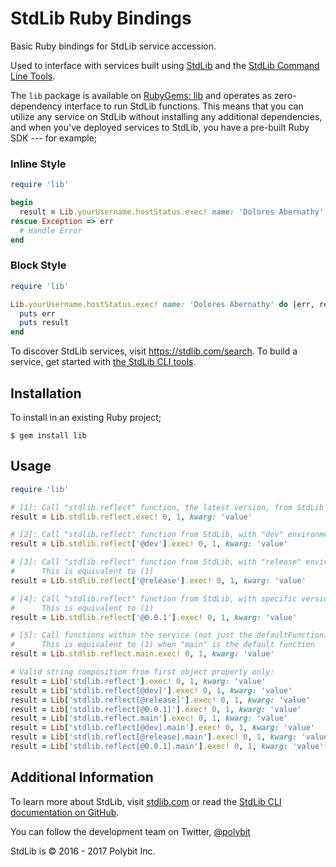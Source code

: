 # StdLib Ruby Bindings

Basic Ruby bindings for StdLib service accession.

Used to interface with services built using [StdLib](https://stdlib.com) and
the [StdLib Command Line Tools](https://github.com/stdlib/lib).

The `lib` package is available on [RubyGems: lib](https://rubygems.org/gems/lib) and
operates as zero-dependency interface to run StdLib functions. This means that
you can utilize any service on StdLib without installing any additional
dependencies, and when you've deployed services to StdLib, you have a pre-built
Ruby SDK --- for example;

### Inline Style

```ruby
require 'lib'

begin
  result = Lib.yourUsername.hostStatus.exec! name: 'Dolores Abernathy'
rescue Exception => err
  # Handle Error
end
```

### Block Style

```ruby
require 'lib'

Lib.yourUsername.hostStatus.exec! name: 'Dolores Abernathy' do |err, result|
  puts err
  puts result
end
```

To discover StdLib services, visit https://stdlib.com/search. To build a service,
get started with [the StdLib CLI tools](https://github.com/stdlib/lib).

## Installation

To install in an existing Ruby project;

```shell
$ gem install lib
```

## Usage

```ruby
require 'lib'

# [1]: Call "stdlib.reflect" function, the latest version, from StdLib
result = Lib.stdlib.reflect.exec! 0, 1, kwarg: 'value'

# [2]: Call "stdlib.reflect" function from StdLib, with "dev" environment
result = Lib.stdlib.reflect['@dev'].exec! 0, 1, kwarg: 'value'

# [3]: Call "stdlib.reflect" function from StdLib, with "release" environment
#      This is equivalent to (1)
result = Lib.stdlib.reflect['@release'].exec! 0, 1, kwarg: 'value'

# [4]: Call "stdlib.reflect" function from StdLib, with specific version
#      This is equivalent to (1)
result = Lib.stdlib.reflect['@0.0.1'].exec! 0, 1, kwarg: 'value'

# [5]: Call functions within the service (not just the defaultFunction)
#      This is equivalent to (1) when "main" is the default function
result = Lib.stdlib.reflect.main.exec! 0, 1, kwarg: 'value'

# Valid string composition from first object property only:
result = Lib['stdlib.reflect'].exec! 0, 1, kwarg: 'value'
result = Lib['stdlib.reflect[@dev]'].exec! 0, 1, kwarg: 'value'
result = Lib['stdlib.reflect[@release]'].exec! 0, 1, kwarg: 'value'
result = Lib['stdlib.reflect[@0.0.1]'].exec! 0, 1, kwarg: 'value'
result = Lib['stdlib.reflect.main'].exec! 0, 1, kwarg: 'value'
result = Lib['stdlib.reflect[@dev].main'].exec! 0, 1, kwarg: 'value'
result = Lib['stdlib.reflect[@release].main'].exec! 0, 1, kwarg: 'value'
result = Lib['stdlib.reflect[@0.0.1].main'].exec! 0, 1, kwarg: 'value'
```

## Additional Information

To learn more about StdLib, visit [stdlib.com](https://stdlib.com) or read the
[StdLib CLI documentation on GitHub](https://github.com/stdlib/lib).

You can follow the development team on Twitter, [@polybit](https://twitter.com/polybit)

StdLib is &copy; 2016 - 2017 Polybit Inc.

